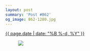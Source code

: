 ```yaml
---
layout: post
summary: 'Post #862'
og_image: 862-1280.jpg
---
```


<p>
 <time>
  <a href="/862">
   {{ page.date | date: "%B %-d, %Y" }}
  </a>
 </time>
 <a href="/862">
  <figure data-taken="7/2/2019">
   <img sizes="(min-width: 700px) 50vw, calc(100vw - 2rem)" src="{{ site.assets_url }}/862-640.jpg" srcset="{{ site.assets_url }}/862-320.jpg 320w, {{ site.assets_url }}/862-640.jpg 640w, {{ site.assets_url }}/862-960.jpg 960w, {{ site.assets_url }}/862-1280.jpg 1280w"/>
  </figure>
 </a>
</p>
